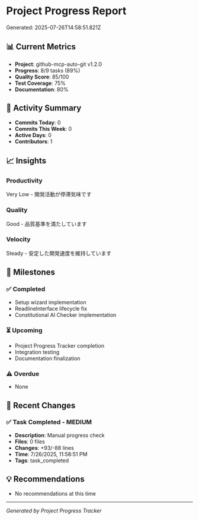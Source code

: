 # Project Progress Report

Generated: 2025-07-26T14:58:51.821Z

## 📊 Current Metrics

- **Project**: github-mcp-auto-git v1.2.0
- **Progress**: 8/9 tasks (89%)
- **Quality Score**: 85/100
- **Test Coverage**: 75%
- **Documentation**: 80%

## 🚀 Activity Summary

- **Commits Today**: 0
- **Commits This Week**: 0
- **Active Days**: 0
- **Contributors**: 1

## 📈 Insights

### Productivity
Very Low - 開発活動が停滞気味です

### Quality
Good - 品質基準を満たしています

### Velocity
Steady - 安定した開発速度を維持しています

## 🎯 Milestones

### ✅ Completed
- Setup wizard implementation
- ReadlineInterface lifecycle fix
- Constitutional AI Checker implementation

### ⏳ Upcoming
- Project Progress Tracker completion
- Integration testing
- Documentation finalization

### ⚠️ Overdue
- None

## 🔄 Recent Changes

### ✅ Task Completed - MEDIUM
- **Description**: Manual progress check
- **Files**: 0 files
- **Changes**: +93/-88 lines
- **Time**: 7/26/2025, 11:58:51 PM
- **Tags**: task_completed

## 💡 Recommendations

- No recommendations at this time

---
*Generated by Project Progress Tracker*
